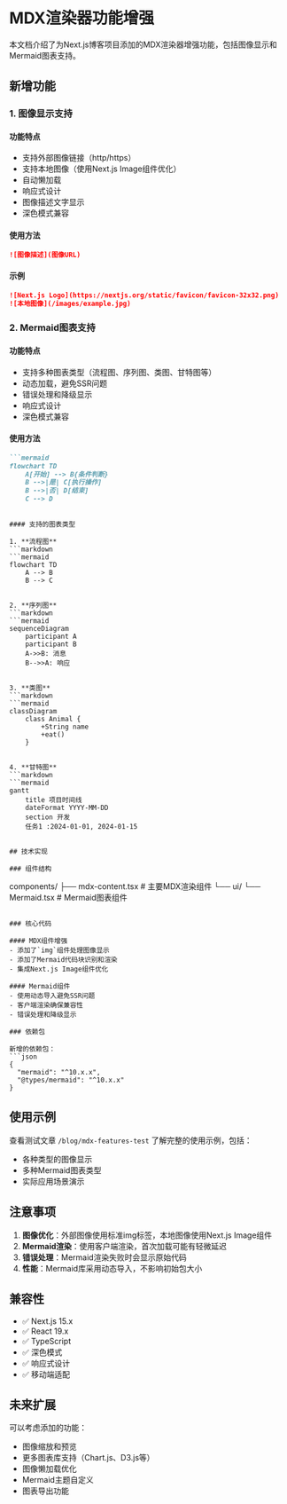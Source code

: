 # MDX渲染器功能增强

本文档介绍了为Next.js博客项目添加的MDX渲染器增强功能，包括图像显示和Mermaid图表支持。

## 新增功能

### 1. 图像显示支持

#### 功能特点
- 支持外部图像链接（http/https）
- 支持本地图像（使用Next.js Image组件优化）
- 自动懒加载
- 响应式设计
- 图像描述文字显示
- 深色模式兼容

#### 使用方法
```markdown
![图像描述](图像URL)
```

#### 示例
```markdown
![Next.js Logo](https://nextjs.org/static/favicon/favicon-32x32.png)
![本地图像](/images/example.jpg)
```

### 2. Mermaid图表支持

#### 功能特点
- 支持多种图表类型（流程图、序列图、类图、甘特图等）
- 动态加载，避免SSR问题
- 错误处理和降级显示
- 响应式设计
- 深色模式兼容

#### 使用方法
```markdown
```mermaid
flowchart TD
    A[开始] --> B{条件判断}
    B -->|是| C[执行操作]
    B -->|否| D[结束]
    C --> D
```
```

#### 支持的图表类型

1. **流程图**
```markdown
```mermaid
flowchart TD
    A --> B
    B --> C
```
```

2. **序列图**
```markdown
```mermaid
sequenceDiagram
    participant A
    participant B
    A->>B: 消息
    B-->>A: 响应
```
```

3. **类图**
```markdown
```mermaid
classDiagram
    class Animal {
        +String name
        +eat()
    }
```
```

4. **甘特图**
```markdown
```mermaid
gantt
    title 项目时间线
    dateFormat YYYY-MM-DD
    section 开发
    任务1 :2024-01-01, 2024-01-15
```
```

## 技术实现

### 组件结构

```
components/
├── mdx-content.tsx     # 主要MDX渲染组件
└── ui/
    └── Mermaid.tsx     # Mermaid图表组件
```

### 核心代码

#### MDX组件增强
- 添加了`img`组件处理图像显示
- 添加了Mermaid代码块识别和渲染
- 集成Next.js Image组件优化

#### Mermaid组件
- 使用动态导入避免SSR问题
- 客户端渲染确保兼容性
- 错误处理和降级显示

### 依赖包

新增的依赖包：
```json
{
  "mermaid": "^10.x.x",
  "@types/mermaid": "^10.x.x"
}
```

## 使用示例

查看测试文章 `/blog/mdx-features-test` 了解完整的使用示例，包括：
- 各种类型的图像显示
- 多种Mermaid图表类型
- 实际应用场景演示

## 注意事项

1. **图像优化**：外部图像使用标准img标签，本地图像使用Next.js Image组件
2. **Mermaid渲染**：使用客户端渲染，首次加载可能有轻微延迟
3. **错误处理**：Mermaid渲染失败时会显示原始代码
4. **性能**：Mermaid库采用动态导入，不影响初始包大小

## 兼容性

- ✅ Next.js 15.x
- ✅ React 19.x
- ✅ TypeScript
- ✅ 深色模式
- ✅ 响应式设计
- ✅ 移动端适配

## 未来扩展

可以考虑添加的功能：
- 图像缩放和预览
- 更多图表库支持（Chart.js、D3.js等）
- 图像懒加载优化
- Mermaid主题自定义
- 图表导出功能